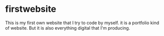 # firstwebsite
This is my first own website that I try to code by myself. it is a portfolio kind of website. But it is also everything digital that I'm producing.
